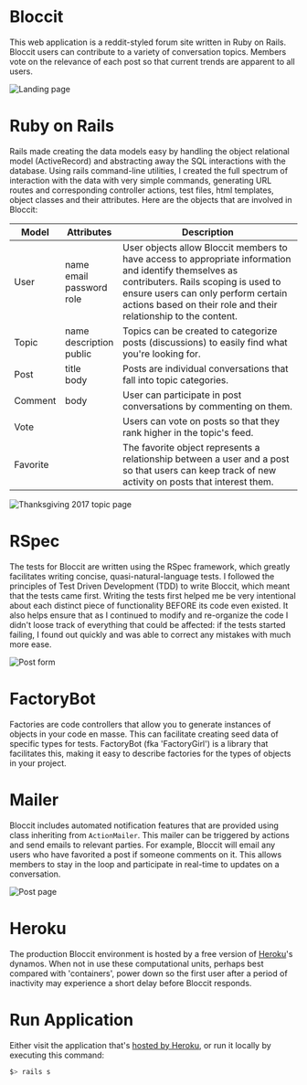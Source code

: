 # Bloccit

This web application is a reddit-styled forum site written in Ruby on Rails. Bloccit users can contribute to a variety of conversation topics. Members vote on the relevance of each post so that current trends are apparent to all users.

![Landing page](https://tboddyspargo.github.io/img/bloccit_landing1.png)

# Ruby on Rails

Rails made creating the data models easy by handling the object relational model (ActiveRecord) and abstracting away the SQL interactions with the database. Using rails command-line utilities, I created the full spectrum of interaction with the data with very simple commands, generating URL routes and corresponding controller actions, test files, html templates, object classes and their attributes. Here are the objects that are involved in Bloccit:

| Model | Attributes | Description |
|--------|------------|-------------|
|User|name<br/>email<br/>password<br/>role|User objects allow Bloccit members to have access to appropriate information and identify themselves as contributers. Rails scoping is used to ensure users can only perform certain actions based on their role and their relationship to the content.|
|Topic|name<br/>description<br/>public|Topics can be created to categorize posts (discussions) to easily find what you're looking for.|
|Post|title<br/>body|Posts are individual conversations that fall into topic categories.
|Comment|body|User can participate in post conversations by commenting on them.|
|Vote||Users can vote on posts so that they rank higher in the topic's feed.|
|Favorite||The favorite object represents a relationship between a user and a post so that users can keep track of new activity on posts that interest them.|

![Thanksgiving 2017 topic page](https://tboddyspargo.github.io/img/bloccit_topic1.png)

# RSpec

The tests for Bloccit are written using the RSpec framework, which greatly facilitates writing concise, quasi-natural-language tests. I followed the principles of Test Driven Development (TDD) to write Bloccit, which meant that the tests came first. Writing the tests first helped me be very intentional about each distinct piece of functionality BEFORE its code even existed. It also helps ensure that as I continued to modify and re-organize the code I didn't loose track of everything that could be affected: if the tests started failing, I found out quickly and was able to correct any mistakes with much more ease.

![Post form](https://tboddyspargo.github.io/img/bloccit_post1.png)

# FactoryBot

Factories are code controllers that allow you to generate instances of objects in your code en masse. This can facilitate creating seed data of specific types for tests. FactoryBot (fka 'FactoryGirl') is a library that facilitates this, making it easy to describe factories for the types of objects in your project.

# Mailer

Bloccit includes automated notification features that are provided using class inheriting from `ActionMailer`. This mailer can be triggered by actions and send emails to relevant parties. For example, Bloccit will email any users who have favorited a post if someone comments on it. This allows members to stay in the loop and participate in real-time to updates on a conversation.

![Post page](https://tboddyspargo.github.io/img/bloccit_email1.png)

# Heroku

The production Bloccit environment is hosted by a free version of [Heroku](https://www.heroku.com)'s dynamos. When not in use these computational units, perhaps best compared with 'containers', power down so the first user after a period of inactivity may experience a short delay before Bloccit responds.

# Run Application
Either visit the application that's [hosted by Heroku](https://limitless-scrubland-98400.herokuapp.com), or run it locally by executing this command:

```bash
$> rails s
```
